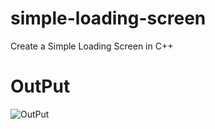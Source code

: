 # simple-loading-screen
Create a Simple Loading Screen in C++

# OutPut
![OutPut](https://user-images.githubusercontent.com/75434191/151664010-86b39ce6-bfcf-4d6d-9059-4f662ebef56a.png)
